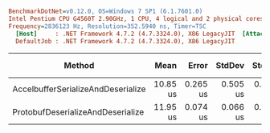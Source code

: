``` ini

BenchmarkDotNet=v0.12.0, OS=Windows 7 SP1 (6.1.7601.0)
Intel Pentium CPU G4560T 2.90GHz, 1 CPU, 4 logical and 2 physical cores
Frequency=2836123 Hz, Resolution=352.5940 ns, Timer=TSC
  [Host]     : .NET Framework 4.7.2 (4.7.3324.0), X86 LegacyJIT  [AttachedDebugger]
  DefaultJob : .NET Framework 4.7.2 (4.7.3324.0), X86 LegacyJIT


```
|                             Method |     Mean |    Error |   StdDev |   StdErr |      Min |       Q1 |   Median |       Q3 |      Max |     Op/s |  Gen 0 | Gen 1 | Gen 2 | Allocated |
|----------------------------------- |---------:|---------:|---------:|---------:|---------:|---------:|---------:|---------:|---------:|---------:|-------:|------:|------:|----------:|
| AccelbufferSerializeAndDeserialize | 10.85 us | 0.265 us | 0.505 us | 0.075 us | 10.64 us | 10.68 us | 10.72 us | 10.80 us | 13.35 us | 92,206.5 | 1.1902 |     - |     - |   1.84 KB |
|  ProtobufDeserializeAndDeserialize | 11.95 us | 0.074 us | 0.066 us | 0.018 us | 11.87 us | 11.90 us | 11.92 us | 11.99 us | 12.07 us | 83,681.4 | 1.9836 |     - |     - |   3.06 KB |
